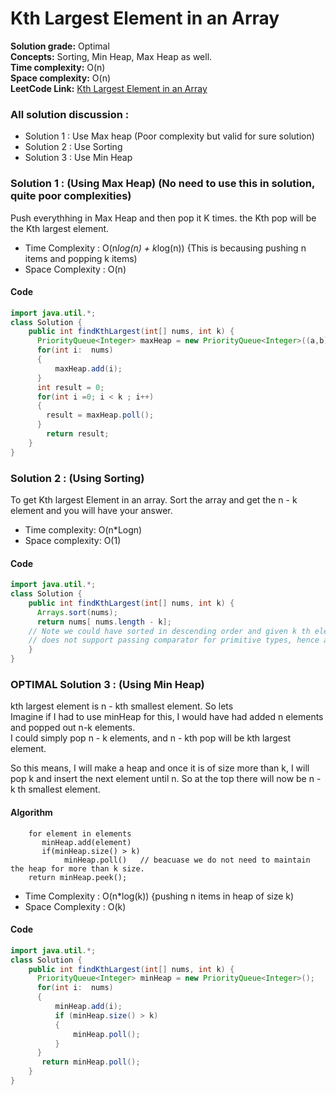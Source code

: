 #  Kth Largest Element in an Array

**Solution grade:** Optimal  
**Concepts:** Sorting, Min Heap, Max Heap as well.<br>
**Time complexity:** O(n)  <br>
**Space complexity:** O(n)  
**LeetCode Link:** [ Kth Largest Element in an Array](https://leetcode.com/problems/kth-largest-element-in-an-array/)


### All solution discussion : 

- Solution 1 : Use Max heap (Poor complexity but valid for sure solution)
- Solution 2 : Use Sorting
- Solution 3 : Use Min Heap


### Solution 1 : (Using Max Heap) (No need to use this in solution, quite poor complexities)

Push everythhing in Max Heap and then pop it K times. the Kth pop will be the Kth largest element.

- Time Complexity : O(n*log(n) + k*log(n)) {This is becausing pushing n items and popping k items)
- Space Complexity : O(n)

#### Code
```java
import java.util.*;
class Solution {
    public int findKthLargest(int[] nums, int k) {
      PriorityQueue<Integer> maxHeap = new PriorityQueue<Integer>((a,b) -> (b -a));
      for(int i:  nums)
      {
          maxHeap.add(i);
      }
      int result = 0;
      for(int i =0; i < k ; i++)
      {
        result = maxHeap.poll();
      }
        return result;
    }
}


```
### Solution 2 : (Using Sorting)

To get Kth largest Element in an array. Sort the array and get the n - k element and you will have your answer.

- Time complexity: O(n*Logn)
- Space complexity: O(1)

#### Code

```java
import java.util.*;
class Solution {
    public int findKthLargest(int[] nums, int k) {
      Arrays.sort(nums);
      return nums[ nums.length - k];
    // Note we could have sorted in descending order and given k th elemnt as well but Arrays.sort(nums) 
    // does not support passing comparator for primitive types, hence ascending sort karke n -k th element
    }
}
```

### OPTIMAL Solution 3 : (Using Min Heap) 

kth largest element is n - kth smallest element. So lets <br>
Imagine if I had to use minHeap for this, I would have had added n elements and popped out n-k elements.<br>
I could simply pop n - k elements, and n - kth pop will be kth largest element.<br>


So this means, I will make a heap and once it is of size more than k, I will pop k and insert the next element until n.
So at the top there will now be n - k th smallest element.

#### Algorithm 
```
    for element in elements
       minHeap.add(element)
       if(minHeap.size() > k)  
            minHeap.poll()   // beacuase we do not need to maintain the heap for more than k size.
    return minHeap.peek();
```
- Time Complexity : O(n*log(k)) {pushing n items in heap of size k)
- Space Complexity : O(k)
#### Code
```java
import java.util.*;
class Solution {
    public int findKthLargest(int[] nums, int k) {
      PriorityQueue<Integer> minHeap = new PriorityQueue<Integer>();
      for(int i:  nums)
      {
          minHeap.add(i);
          if (minHeap.size() > k)
          {
              minHeap.poll();
          }
      }
       return minHeap.poll();
    }
}

```
